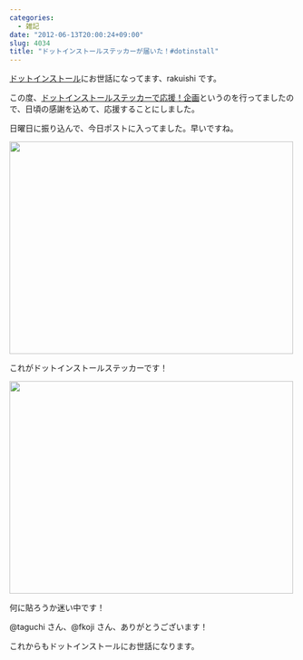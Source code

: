 ```yaml
---
categories:
  - 雑記
date: "2012-06-13T20:00:24+09:00"
slug: 4034
title: "ドットインストールステッカーが届いた！#dotinstall"
---
```


[ドットインストール](http://dotinstall.com/)にお世話になってます、rakuishi です。

この度、[ドットインストールステッカーで応援！企画](http://sticker.dotinstall.com/)というのを行ってましたので、日頃の感謝を込めて、応援することにしました。

日曜日に振り込んで、今日ポストに入ってました。早いですね。

<img alt="" src="/images/2012/06/4034_1.jpg" width="500" height="375">

これがドットインストールステッカーです！

<img alt="" src="/images/2012/06/4034_2.jpg" width="500" height="375">

何に貼ろうか迷い中です！

@taguchi さん、@fkoji さん、ありがとうございます！

これからもドットインストールにお世話になります。
